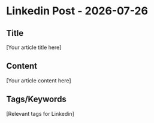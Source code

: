 # Linkedin Post - 2026-07-26

## Title
[Your article title here]

## Content
[Your article content here]

## Tags/Keywords
[Relevant tags for Linkedin]
